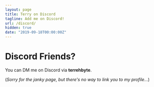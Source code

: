 ```yaml
---
layout: page
title: Terry on Discord
tagline: Add me on Discord!
url: /discord/
hidden: true
date: "2019-09-18T00:00:00Z"
---
```


# Discord Friends?

You can DM me on Discord via **terrehbyte**.

(_Sorry for the janky page, but there's no way to link you to my profile..._)
